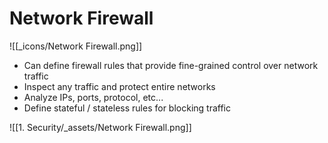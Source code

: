 # Network Firewall
![[_icons/Network Firewall.png]]
- Can define firewall rules that provide fine-grained control over network traffic
- Inspect any traffic and protect entire networks
- Analyze IPs, ports, protocol, etc...
- Define stateful / stateless rules for blocking traffic

![[1. Security/_assets/Network Firewall.png]]